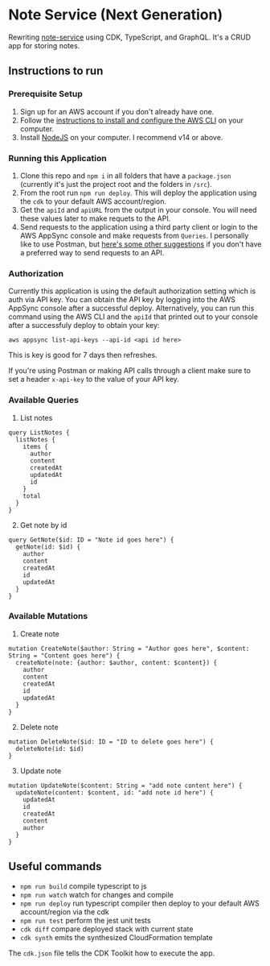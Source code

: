 # Note Service (Next Generation)

Rewriting [note-service](https://github.com/deeheber/note-service) using CDK, TypeScript, and GraphQL. It's a CRUD app for storing notes.

## Instructions to run

### Prerequisite Setup

1. Sign up for an AWS account if you don't already have one.
2. Follow the [instructions to install and configure the AWS CLI](https://docs.aws.amazon.com/cli/latest/userguide/cli-chap-install.html) on your computer.
3. Install [NodeJS](https://nodejs.org/en/) on your computer. I recommend v14 or above.

### Running this Application

1. Clone this repo and `npm i` in all folders that have a `package.json` (currently it's just the project root and the folders in `/src`).
2. From the root run `npm run deploy`. This will deploy the application using the `cdk` to your default AWS account/region.
3. Get the `apiId` and `apiURL` from the output in your console. You will need these values later to make requets to the API.
4. Send requests to the application using a third party client or login to the AWS AppSync console and make requests from `Queries`. I personally like to use Postman, but [here's some other suggestions](https://www.apollographql.com/blog/4-simple-ways-to-call-a-graphql-api-a6807bcdb355/) if you don't have a preferred way to send requests to an API.

### Authorization

Currently this application is using the default authorization setting which is auth via API key. You can obtain the API key by logging into the AWS AppSync console after a successful deploy. Alternatively, you can run this command using the AWS CLI and the `apiId` that printed out to your console after a successfuly deploy to obtain your key:

```
aws appsync list-api-keys --api-id <api id here>
```

This is key is good for 7 days then refreshes.

If you're using Postman or making API calls through a client make sure to set a header `x-api-key` to the value of your API key.

### Available Queries

1. List notes
```
query ListNotes {
  listNotes {
    items {
      author
      content
      createdAt
      updatedAt
      id
    }
    total
  }
}
```

2. Get note by id
```
query GetNote($id: ID = "Note id goes here") {
  getNote(id: $id) {
    author
    content
    createdAt
    id
    updatedAt
  }
}
```

### Available Mutations

1. Create note
```
mutation CreateNote($author: String = "Author goes here", $content: String = "Content goes here") {
  createNote(note: {author: $author, content: $content}) {
    author
    content
    createdAt
    id
    updatedAt
  }
}
```

2. Delete note
```
mutation DeleteNote($id: ID = "ID to delete goes here") {
  deleteNote(id: $id)
}
```

3. Update note
```
mutation UpdateNote($content: String = "add note content here") {
  updateNote(content: $content, id: "add note id here") {
    updatedAt
    id
    createdAt
    content
    author
  }
}
```

## Useful commands

 * `npm run build`   compile typescript to js
 * `npm run watch`   watch for changes and compile
 * `npm run deploy`  run typescript compiler then deploy to your default AWS account/region via the cdk
 * `npm run test`    perform the jest unit tests
 * `cdk diff`        compare deployed stack with current state
 * `cdk synth`       emits the synthesized CloudFormation template

 The `cdk.json` file tells the CDK Toolkit how to execute the app.
